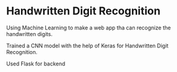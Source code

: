 # Handwritten Digit Recognition

Using Machine Learning to make a web app tha can recognize  the handwritten digits.

Trained a CNN model with the help of Keras for Handwritten Digit Recognition.

Used Flask for backend
